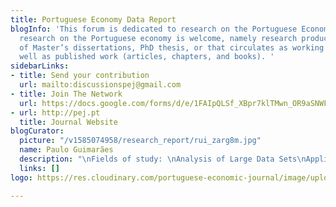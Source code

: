 ```yaml
---
title: Portuguese Economy Data Report
blogInfo: 'This forum is dedicated to research on the Portuguese Economy. All scientific
  research on the Portuguese economy is welcome, namely research produced in the context
  of Master’s dissertations, PhD thesis, or that circulates as working papers, as
  well as published work (articles, chapters, and books). '
sidebarLinks:
- title: Send your contribution
  url: mailto:discussionspej@gmail.com
- title: Join The Network
  url: https://docs.google.com/forms/d/e/1FAIpQLSf_XBpr7klTMwn_OR9aSNWFfmP9m663cqitoLqXwTidfNY9jQ/viewform
- url: http://pej.pt
  title: Journal Website
blogCurator:
  picture: "/v1585074958/research_report/rui_zarg8m.jpg"
  name: Paulo Guimarães
  description: "\nFields of study: \nAnalysis of Large Data Sets\nApplied microeconometrics\n"
  links: []
logo: https://res.cloudinary.com/portuguese-economic-journal/image/upload/v1585913410/research_report/perr_logo_j8egle.svg

---
```


